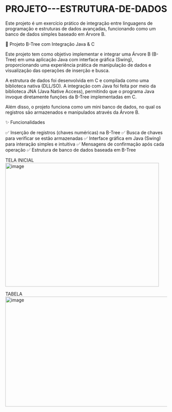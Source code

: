 # PROJETO---ESTRUTURA-DE-DADOS
Este projeto é um exercício prático de integração entre linguagens de programação e estruturas de dados avançadas, funcionando como um banco de dados simples baseado em Árvore B.

🌳 Projeto B-Tree com Integração Java & C

Este projeto tem como objetivo implementar e integrar uma Árvore B (B-Tree) em uma aplicação Java com interface gráfica (Swing), proporcionando uma experiência prática de manipulação de dados e visualização das operações de inserção e busca.

A estrutura de dados foi desenvolvida em C e compilada como uma biblioteca nativa (DLL/SO). A integração com Java foi feita por meio da biblioteca JNA (Java Native Access), permitindo que o programa Java invoque diretamente funções da B-Tree implementadas em C.

Além disso, o projeto funciona como um mini banco de dados, no qual os registros são armazenados e manipulados através da Árvore B.

✨ Funcionalidades

✅ Inserção de registros (chaves numéricas) na B-Tree
✅ Busca de chaves para verificar se estão armazenadas
✅ Interface gráfica em Java (Swing) para interação simples e intuitiva
✅ Mensagens de confirmação após cada operação
✅ Estrutura de banco de dados baseada em B-Tree

TELA INICIAL 
<img width="478" height="385" alt="image" src="https://github.com/user-attachments/assets/293a4985-b44b-4394-9fdd-1ed6efe7d3d4" />

TABELA 
<img width="628" height="342" alt="image" src="https://github.com/user-attachments/assets/d638b4bb-677c-4347-acc1-a574eed0465f" />


